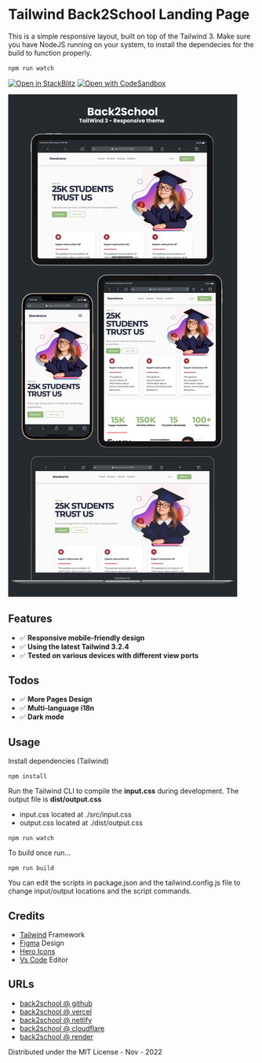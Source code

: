 # Tailwind Back2School Landing Page

This is a simple responsive layout, built on top of the Tailwind 3. Make sure you have NodeJS running on your system, to install the dependecies for the build to function properly. 

```bash
npm run watch
```

[![Open in StackBlitz](https://developer.stackblitz.com/img/open_in_stackblitz.svg)](https://stackblitz.com/github/leonism/back2school?file=README.md)
[![Open with CodeSandbox](https://assets.codesandbox.io/github/button-edit-lime.svg)](https://codesandbox.io/s/github.com/leonism/back2school/)

![Alt text](/back2school.png?raw=true)

## Features

- ✅ **Responsive mobile-friendly design**
- ✅ **Using the latest Tailwind 3.2.4**
- ✅ **Tested on various devices with different view ports**

## Todos

- ✅ **More Pages Design**
- ✅ **Multi-language i18n**
- ✅ **Dark mode**

## Usage

Install dependencies (Tailwind)

```
npm install
```

Run the Tailwind CLI to compile the **input.css** during development. The output file is **dist/output.css**

- input.css  located at ./src/input.css
- output.css located at ./dist/output.css

```
npm run watch
```

To build once run...

```
npm run build
```

You can edit the scripts in package.json and the tailwind.config.js file to change input/output locations and the script commands.

## Credits

- [Tailwind](https://www.algolia.com/) Framework
- [Figma](https://www.figma.com/community/file/1012878506205031695) Design
- [Hero Icons](https://heroicons.com/)
- [Vs Code](https://code.visualstudio.com/) Editor

## URLs

- [back2school @ github](https://github.com/leonism/back2school)
- [back2school @ vercel](https://back2school-two.vercel.app/)
- [back2school @ netlify](https://back2school.netlify.app/)
- [back2school @ cloudflare](back2school.pages.dev)
- [back2school @ render](https://back2school.onrender.com)


Distributed under the MIT License - Nov - 2022